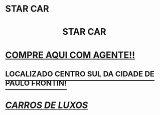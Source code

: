  <h1>  STAR CAR
<head> <h1> 
 <p align=center> STAR CAR <h1> <head> 
<P> <u> COMPRE AQUI COM AGENTE!! <u> <P> 
<P><sup> LOCALIZADO CENTRO SUL DA CIDADE DE PAULO FRONTIN! <sup> <p> 
<body>  <h1> <i> <p align=left> CARROS DE LUXOS <p aling=left> <i> <h1> <body>
